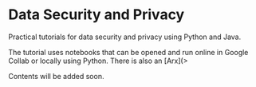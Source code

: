 # Data Security and Privacy

Practical tutorials for data security and privacy using Python and Java.

The tutorial uses notebooks that can be opened and run online in Google Collab or locally using Python. There is also an [Arx](>

Contents will be added soon.







